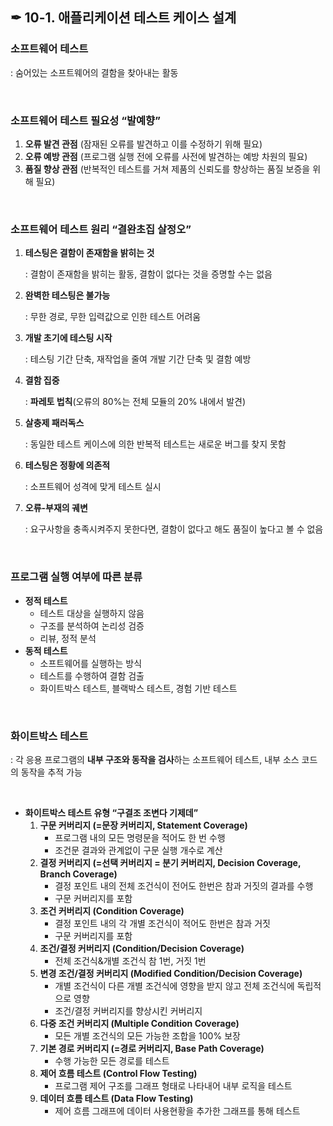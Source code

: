 ## ✒ 10-1. 애플리케이션 테스트 케이스 설계
### 소프트웨어 테스트

: 숨어있는 소프트웨어의 결함을 찾아내는 활동

<br />

### 소프트웨어 테스트 필요성 “발예향”

1. **오류 발견 관점** (잠재된 오류를 발견하고 이를 수정하기 위해 필요)
2. **오류 예방 관점** (프로그램 실행 전에 오류를 사전에 발견하는 예방 차원의 필요)
3. **품질 향상 관점** (반복적인 테스트를 거쳐 제품의 신뢰도를 향상하는 품질 보증을 위해 필요)

<br />

### 소프트웨어 테스트 원리 “결완초집 살정오”

1. **테스팅은 결함이 존재함을 밝히는 것**
    
    : 결함이 존재함을 밝히는 활동, 결함이 없다는 것을 증명할 수는 없음
    
2. **완벽한 테스팅은 불가능**
    
    : 무한 경로, 무한 입력값으로 인한 테스트 어려움
    
3. **개발 초기에 테스팅 시작**
    
    : 테스팅 기간 단축, 재작업을 줄여 개발 기간 단축 및 결함 예방
    
4. **결함 집중**
    
    : **파레토 법칙**(오류의 80%는 전체 모듈의 20% 내에서 발견)
    
5. **살충제 패러독스**
    
    : 동일한 테스트 케이스에 의한 반복적 테스트는 새로운 버그를 찾지 못함
    
6. **테스팅은 정황에 의존적**
    
    : 소프트웨어 성격에 맞게 테스트 실시
    
7. **오류-부재의 궤변**
    
    : 요구사항을 충족시켜주지 못한다면, 결함이 없다고 해도 품질이 높다고 볼 수 없음

<br />

### 프로그램 실행 여부에 따른 분류

- **정적 테스트**
    - 테스트 대상을 실행하지 않음
    - 구조를 분석하여 논리성 검증
    - 리뷰, 정적 분석
- **동적 테스트**
    - 소프트웨어를 실행하는 방식
    - 테스트를 수행하여 결함 검출
    - 화이트박스 테스트, 블랙박스 테스트, 경험 기반 테스트
   
<br /> 

### 화이트박스 테스트

: 각 응용 프로그램의 **내부 구조와 동작을 검사**하는 소프트웨어 테스트, 내부 소스 코드의 동작을 추적 가능

<br />

- **화이트박스 테스트 유형 “구결조 조변다 기제데”**
    1. **구문 커버리지 (=문장 커버리지, Statement Coverage)**
        - 프로그램 내의 모든 명령문을 적어도 한 번 수행
        - 조건문 결과와 관계없이 구문 실행 개수로 계산
    2. **결정 커버리지 (=선택 커버리지 = 분기 커버리지, Decision Coverage, Branch Coverage)**
        - 결정 포인트 내의 전체 조건식이 전어도 한번은 참과 거짓의 결과를 수행
        - 구문 커버리지를 포함
    3. **조건 커버리지 (Condition Coverage)**
        - 결정 포인트 내의 각 개별 조건식이 적어도 한번은 참과 거짓
        - 구문 커버리지를 포함
    4. **조건/결정 커버리지 (Condition/Decision Coverage)**
        - 전체 조건식&개별 조건식 참 1번, 거짓 1번
    5. **변경 조건/결정 커버리지 (Modified Condition/Decision Coverage)**
        - 개별 조건식이 다른 개별 조건식에 영향을 받지 않고 전체 조건식에 독립적으로 영향
        - 조건/결정 커버리지를 향상시킨 커버리지
    6. **다중 조건 커버리지 (Multiple Condition Coverage)**
        - 모든 개별 조건식의 모든 가능한 조합을 100% 보장
    7. **기본 경로 커버리지 (=경로 커버리지, Base Path Coverage)**
        - 수행 가능한 모든 경로를 테스트
    8. **제어 흐름 테스트 (Control Flow Testing)**
        - 프로그램 제어 구조를 그래프 형태로 나타내어 내부 로직을 테스트
    9. **데이터 흐름 테스트 (Data Flow Testing)**
        - 제어 흐름 그래프에 데이터 사용현황을 추가한 그래프를 통해 테스트
